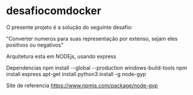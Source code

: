 # desafiocomdocker

O presente projeto é a solução do seguinte desafio:

"Converter numeros para suas representação por extenso, sejam eles positivos ou negativos"

Arquitetura esta em NODEjs, usando express

Dependencias
npm install --global --production windows-build-tools
npm install express
apt-get install python3
install -g node-gyp


Site de referencia 
https://www.npmjs.com/package/node-gyp
